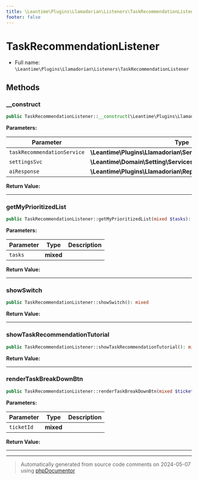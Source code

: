 ```yaml
---
title: \Leantime\Plugins\Llamadorian\Listeners\TaskRecommendationListener
footer: false
---
```


# TaskRecommendationListener





* Full name: `\Leantime\Plugins\Llamadorian\Listeners\TaskRecommendationListener`



## Methods

### __construct



```php
public TaskRecommendationListener::__construct(\Leantime\Plugins\Llamadorian\Services\TaskRecommendation $taskRecommendationService, \Leantime\Domain\Setting\Services\Setting $settingsSvc, \Leantime\Plugins\Llamadorian\Repositories\AiResponse $aiResponse): mixed
```








**Parameters:**

| Parameter | Type | Description |
|-----------|------|-------------|
| `taskRecommendationService` | **\Leantime\Plugins\Llamadorian\Services\TaskRecommendation** |  |
| `settingsSvc` | **\Leantime\Domain\Setting\Services\Setting** |  |
| `aiResponse` | **\Leantime\Plugins\Llamadorian\Repositories\AiResponse** |  |


**Return Value:**





---
### getMyPrioritizedList



```php
public TaskRecommendationListener::getMyPrioritizedList(mixed $tasks): mixed
```








**Parameters:**

| Parameter | Type | Description |
|-----------|------|-------------|
| `tasks` | **mixed** |  |


**Return Value:**





---
### showSwitch



```php
public TaskRecommendationListener::showSwitch(): mixed
```









**Return Value:**





---
### showTaskRecommendationTutorial



```php
public TaskRecommendationListener::showTaskRecommendationTutorial(): mixed
```









**Return Value:**





---
### renderTaskBreakDownBtn



```php
public TaskRecommendationListener::renderTaskBreakDownBtn(mixed $ticketId): mixed
```








**Parameters:**

| Parameter | Type | Description |
|-----------|------|-------------|
| `ticketId` | **mixed** |  |


**Return Value:**





---


---
> Automatically generated from source code comments on 2024-05-07 using [phpDocumentor](http://www.phpdoc.org/)

